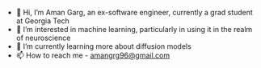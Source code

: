 - 👋 Hi, I’m Aman Garg, an ex-software engineer, currently a grad student at Georgia Tech
- 👀 I’m interested in machine learning, particularly in using it in the realm of neuroscience
- 🌱 I’m currently learning more about diffusion models
- 📫 How to reach me - amangrg96@gmail.com
